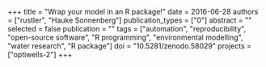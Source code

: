 +++
title = "Wrap your model in an R package!"
date = 2016-06-28
authors = ["rustler", "Hauke Sonnenberg"]
publication_types = ["0"]
abstract = ""
selected = false
publication = ""
tags = ["automation", "reproducibility", "open-source software", "R programming", "environmental modelling", "water research", "R package"]
doi = "10.5281/zenodo.58029"
projects = ["optiwells-2"]
+++

